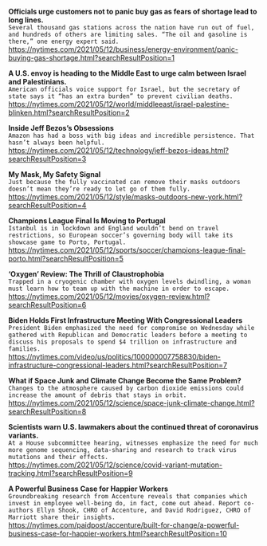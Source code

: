 **Officials urge customers not to panic buy gas as fears of shortage lead to long lines.**\
`Several thousand gas stations across the nation have run out of fuel, and hundreds of others are limiting sales. “The oil and gasoline is there,” one energy expert said.`\
https://nytimes.com/2021/05/12/business/energy-environment/panic-buying-gas-shortage.html?searchResultPosition=1

**A U.S. envoy is heading to the Middle East to urge calm between Israel and Palestinians.**\
`American officials voice support for Israel, but the secretary of state says it “has an extra burden” to prevent civilian deaths.`\
https://nytimes.com/2021/05/12/world/middleeast/israel-palestine-blinken.html?searchResultPosition=2

**Inside Jeff Bezos’s Obsessions**\
`Amazon has had a boss with big ideas and incredible persistence. That hasn’t always been helpful.`\
https://nytimes.com/2021/05/12/technology/jeff-bezos-ideas.html?searchResultPosition=3

**My Mask, My Safety Signal**\
`Just because the fully vaccinated can remove their masks outdoors doesn’t mean they’re ready to let go of them fully.`\
https://nytimes.com/2021/05/12/style/masks-outdoors-new-york.html?searchResultPosition=4

**Champions League Final Is Moving to Portugal**\
`Istanbul is in lockdown and England wouldn’t bend on travel restrictions, so European soccer’s governing body will take its showcase game to Porto, Portugal.`\
https://nytimes.com/2021/05/12/sports/soccer/champions-league-final-porto.html?searchResultPosition=5

**‘Oxygen’ Review: The Thrill of Claustrophobia**\
`Trapped in a cryogenic chamber with oxygen levels dwindling, a woman must learn how to team up with the machine in order to escape.`\
https://nytimes.com/2021/05/12/movies/oxygen-review.html?searchResultPosition=6

**Biden Holds First Infrastructure Meeting With Congressional Leaders**\
`President Biden emphasized the need for compromise on Wednesday while gathered with Republican and Democratic leaders before a meeting to discuss his proposals to spend $4 trillion on infrastructure and families.`\
https://nytimes.com/video/us/politics/100000007758830/biden-infrastructure-congressional-leaders.html?searchResultPosition=7

**What if Space Junk and Climate Change Become the Same Problem?**\
`Changes to the atmosphere caused by carbon dioxide emissions could increase the amount of debris that stays in orbit.`\
https://nytimes.com/2021/05/12/science/space-junk-climate-change.html?searchResultPosition=8

**Scientists warn U.S. lawmakers about the continued threat of coronavirus variants.**\
`At a House subcommittee hearing, witnesses emphasize the need for much more genome sequencing, data-sharing and research to track virus mutations and their effects.`\
https://nytimes.com/2021/05/12/science/covid-variant-mutation-tracking.html?searchResultPosition=9

**A Powerful Business Case for Happier Workers**\
`Groundbreaking research from Accenture reveals that companies which invest in employee well-being do, in fact, come out ahead. Report co-authors Ellyn Shook, CHRO of Accenture, and David Rodriguez, CHRO of Marriott share their insights.`\
https://nytimes.com/paidpost/accenture/built-for-change/a-powerful-business-case-for-happier-workers.html?searchResultPosition=10


